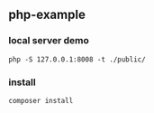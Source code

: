 ## php-example

### local server demo
```
php -S 127.0.0.1:8008 -t ./public/
```

### install
```
composer install
```

